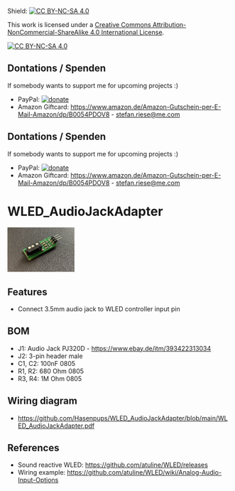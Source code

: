 Shield: [![CC BY-NC-SA 4.0][cc-by-nc-sa-shield]][cc-by-nc-sa]

This work is licensed under a
[Creative Commons Attribution-NonCommercial-ShareAlike 4.0 International License][cc-by-nc-sa].

[![CC BY-NC-SA 4.0][cc-by-nc-sa-image]][cc-by-nc-sa]

[cc-by-nc-sa]: http://creativecommons.org/licenses/by-nc-sa/4.0/
[cc-by-nc-sa-image]: https://licensebuttons.net/l/by-nc-sa/4.0/88x31.png
[cc-by-nc-sa-shield]: https://img.shields.io/badge/License-CC%20BY--NC--SA%204.0-lightgrey.svg

## Dontations / Spenden
If somebody wants to support me for upcoming projects :)  
- PayPal:  [![donate](https://www.paypalobjects.com/de_DE/DE/i/btn/btn_donate_LG.gif)](https://www.paypal.com/donate/?hosted_button_id=T25NKW8BXJ7J8)
- Amazon Giftcard: https://www.amazon.de/Amazon-Gutschein-per-E-Mail-Amazon/dp/B0054PDOV8 - stefan.riese@me.com

## Dontations / Spenden
If somebody wants to support me for upcoming projects :)  
- PayPal:  [![donate](https://www.paypalobjects.com/de_DE/DE/i/btn/btn_donate_LG.gif)](https://www.paypal.com/donate/?hosted_button_id=T25NKW8BXJ7J8)
- Amazon Giftcard: https://www.amazon.de/Amazon-Gutschein-per-E-Mail-Amazon/dp/B0054PDOV8 - stefan.riese@me.com


# WLED_AudioJackAdapter

<img src="./IMG_8467.jpeg" width="30%" height="30%">

## Features
- Connect 3.5mm audio jack to WLED controller input pin

## BOM
- J1: Audio Jack PJ320D - https://www.ebay.de/itm/393422313034
- J2: 3-pin header male
- C1, C2: 100nF 0805
- R1, R2: 680 Ohm 0805
- R3, R4: 1M Ohm 0805

## Wiring diagram
- https://github.com/Hasenpups/WLED_AudioJackAdapter/blob/main/WLED_AudioJackAdapter.pdf

## References
- Sound reactive WLED: https://github.com/atuline/WLED/releases
- Wiring example: https://github.com/atuline/WLED/wiki/Analog-Audio-Input-Options
